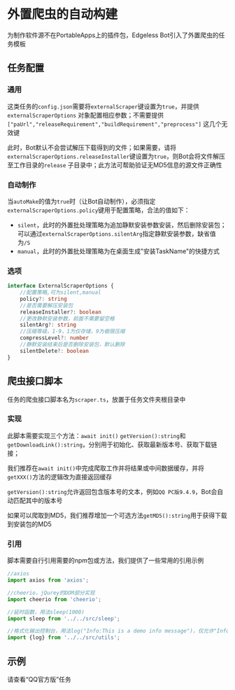 # 外置爬虫的自动构建

为制作软件源不在PortableApps上的插件包，Edgeless Bot引入了外置爬虫的任务模板

## 任务配置

### 通用

这类任务的`config.json`需要将`externalScraper`键设置为`true`，并提供`externalScraperOptions`
对象配置相应参数；不需要提供`["paUrl","releaseRequirement","buildRequirement","preprocess"]`
这几个无效键

此时，Bot默认不会尝试解压下载得到的文件；如果需要，请将`externalScraperOptions.releaseInstaller`键设置为`true`，则Bot会将文件解压至工作目录的`release`
子目录中；此方法可帮助验证无MD5信息的源文件正确性

### 自动制作

当`autoMake`的值为`true`时（让Bot自动制作），必须指定`externalScraperOptions.policy`键用于配置策略，合法的值如下：

* `silent`，此时的外置批处理策略为追加静默安装参数安装，然后删除安装包；可以通过`externalScraperOptions.silentArg`指定静默安装参数，缺省值为`/S`
* `manual`，此时的外置批处理策略为在桌面生成"安装TaskName"的快捷方式

### 选项

```typescript
interface ExternalScraperOptions {
    //配置策略,可为silent,manual
    policy?: string
    //是否需要解压安装包
    releaseInstaller?: boolean
    //更改静默安装参数，前面不需要留空格
    silentArg?: string
    //压缩等级，1-9，1为仅存储，9为极限压缩
    compressLevel?: number
    //静默安装结束后是否删除安装包，默认删除
    silentDelete?: boolean
}
```

## 爬虫接口脚本

任务的爬虫接口脚本名为`scraper.ts`，放置于任务文件夹根目录中

### 实现

此脚本需要实现三个方法：`await init()` `getVersion():string`和`getDownloadLink():string`，分别用于初始化、获取最新版本号、获取下载链接；

我们推荐在`await init()`中完成爬取工作并将结果或中间数据缓存，并将`getXXX()`方法的逻辑改为直接返回缓存

`getVersion():string`允许返回包含版本号的文本，例如`QQ PC版9.4.9`，Bot会自动匹配其中的版本号

如果可以爬取到MD5，我们推荐增加一个可选方法`getMD5():string`用于获得下载到安装包的MD5

### 引用

脚本需要自行引用需要的npm包或方法，我们提供了一些常用的引用示例

```typescript
//axios
import axios from 'axios';

//cheerio，jQurey的DOM部分实现
import cheerio from 'cheerio';

//延时函数，用法sleep(1000)
import sleep from '../../src/sleep';

//格式化输出控制台，用法log("Info:This is a demo info message")，仅允许"Info"、"Warning"、"Error"三种开头
import {log} from '../../src/utils';
```

## 示例

请查看“QQ官方版”任务
